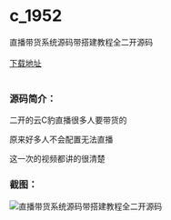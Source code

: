 # c_1952
直播带货系统源码带搭建教程全二开源码
<br/></br>
[下载地址](https://www.uuid2.com/1952.html "下载地址")
<br/></br>
<h3>源码简介：</h3>
<p>二开的云C豹直播很多人要带货的<p>
<p>原来好多人不会配置无法直播<p>
<p>这一次的视频都讲的很清楚<p>
<h3>截图：</h3>
<img src="https://www.uuid2.com/wp-content/uploads/img/uimage/92391643083394.jpg" alt="直播带货系统源码带搭建教程全二开源码">
